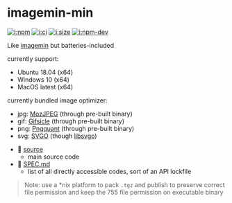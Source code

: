 # imagemin-min

[![i:npm]][l:npm]
[![i:ci]][l:ci]
[![i:size]][l:size]
[![i:npm-dev]][l:npm]

Like [imagemin][l:imagemin] but batteries-included

[i:npm]: https://img.shields.io/npm/v/imagemin-min
[i:npm-dev]: https://img.shields.io/npm/v/imagemin-min/dev
[l:npm]: https://npm.im/imagemin-min
[i:ci]: https://img.shields.io/github/workflow/status/dr-js/imagemin-min/ci-test
[l:ci]: https://github.com/dr-js/imagemin-min/actions?query=workflow:ci-test
[i:size]: https://packagephobia.now.sh/badge?p=imagemin-min
[l:size]: https://packagephobia.now.sh/result?p=imagemin-min

currently support:
- Ubuntu 18.04 (x64)
- Windows 10 (x64)
- MacOS latest (x64)

currently bundled image optimizer:
- jpg: [MozJPEG][l:mozjpeg] (through pre-built binary)
- gif: [Gifsicle][l:gifsicle] (through pre-built binary)
- png: [Pngquant][l:pngquant] (through pre-built binary)
- svg: [SVGO][l:svgo] (though [libsvgo][l:libsvgo])

[l:imagemin]: https://github.com/imagemin
[l:mozjpeg]: https://github.com/mozilla/mozjpeg
[l:gifsicle]: https://github.com/kohler/gifsicle
[l:pngquant]: https://github.com/kornelski/pngquant
[l:svgo]: https://github.com/svg/svgo
[l:libsvgo]: https://github.com/dr-js/libsvgo

[//]: # (NON_PACKAGE_CONTENT)

- 📁 [source](source)
  - main source code
- 📄 [SPEC.md](SPEC.md)
  - list of all directly accessible codes, sort of an API lockfile

> Note: use a *nix platform to pack `.tgz` and publish to preserve correct file permission
> and keep the 755 file permission on executable binary
